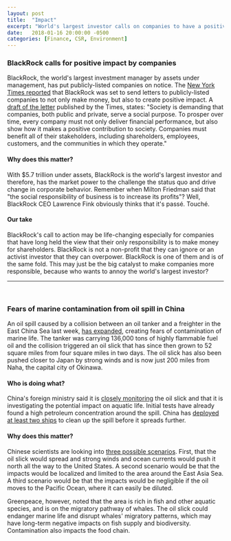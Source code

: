 ```yaml
---
layout: post
title:  "Impact"
excerpt: "World's largest investor calls on companies to have a positive societal impact. East Asia Sea oil spill spreads."
date:   2018-01-16 20:00:00 -0500
categories: [Finance, CSR, Environment]
---
```


### BlackRock calls for positive impact by companies

BlackRock, the world's largest investment manager by assets under management, has put publicly-listed companies on notice. The <a href="https://www.nytimes.com/2018/01/15/business/dealbook/blackrock-laurence-fink-letter.html?rref=collection%2Fsectioncollection%2Fbusiness-dealbook&action=click&contentCollection=dealbook&region=rank&module=package&version=highlights&contentPlacement=4&pgtype=sectionfront" target="_blank">New York Times reported</a> that BlackRock was set to send letters to publicly-listed companies to not only make money, but also to create positive impact. A <a href="https://www.nytimes.com/interactive/2018/01/16/business/dealbook/document-BlackRock-s-Laurence-Fink-Urges-C-E-O-s-to-Focus.html?dlbk" target="_blank">draft of the letter</a> published by the Times, states: "Society is demanding that companies, both public and private, serve a social purpose. To prosper over time, every company must not only deliver financial performance, but also show how it makes a positive contribution to society. Companies must benefit all of their stakeholders, including shareholders, employees, customers, and the communities in which they operate."

#### Why does this matter?

With $5.7 trillion under assets, BlackRock is the world's largest investor and therefore, has the market power to the challenge the status quo and drive change in corporate behavior. Remember when Milton Friedman said that "the social responsibility of business is to increase its profits"? Well, BlackRock CEO Lawrence Fink obviously thinks that it's passé. Touché.

#### Our take

BlackRock's call to action may be life-changing especially for companies that have long held the view that their only responsibility is to make money for shareholders. BlackRock is not a non-profit that they can ignore or an activist investor that they can overpower. BlackRock is one of them and is of the same fold. This may just be the big catalyst to make companies more responsible, because who wants to annoy the world's largest investor?

* * *
<br />

### Fears of marine contamination from oil spill in China

An oil spill caused by a collision between an oil tanker and a freighter in the East China Sea last week, <a href="https://www.nytimes.com/2018/01/15/world/asia/oil-tanker-spill-sanchi-east-china-sea.html?_r=0" target="_blank">has expanded</a>, creating fears of contamination of marine life. The tanker was carrying 136,000 tons of highly flammable fuel oil and the collision triggered an oil slick that has since then grown to 52 square miles from four square miles in two days. The oil slick has also been pushed closer to Japan by strong winds and is now just 200 miles from Naha, the capital city of Okinawa.

#### Who is doing what?

China's foreign ministry said it is <a href="http://www.cnn.com/2018/01/16/asia/china-sanchi-oil-spill-environmental-impact-intl/index.html" target="_blank">closely monitoring</a> the oil slick and that it is investigating the potential impact on aquatic life. Initial tests have already found a high petroleum concentration around the spill. China has <a href="http://www.bbc.com/news/world-asia-china-42690247" target="_blank">deployed at least two ships</a> to clean up the spill before it spreads further.

#### Why does this matter?

Chinese scientists are looking into <a href="http://www.scmp.com/news/china/society/article/2128527/chinese-scientists-offer-three-possible-scenarios-east-china-sea" target="_blank">three possible scenarios</a>. First, that the oil slick would spread and strong winds and ocean currents would push it north all the way to the United States. A second scenario would be that the impacts would be localized and limited to the area around the East Asia Sea. A third scenario would be that the impacts would be negligible if the oil moves to the Pacific Ocean, where it can easily be diluted.

Greenpeace, however, noted that the area is rich in fish and other aquatic species, and is on the migratory pathway of whales. The oil slick could endanger marine life and disrupt whales' migratory patterns, which may have long-term negative impacts on fish supply and biodiversity. Contamination also impacts the food chain.

